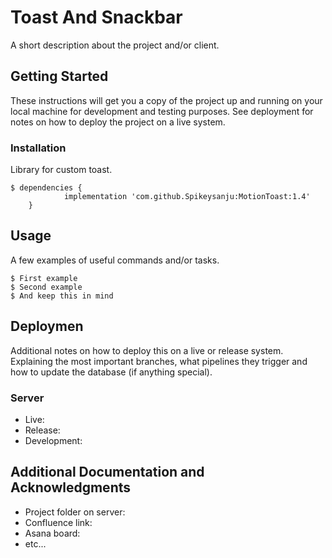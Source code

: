 # Toast And Snackbar

A short description about the project and/or client.

## Getting Started

These instructions will get you a copy of the project up and running on your local machine for development and testing purposes. See deployment for notes on how to deploy the project on a live system.


### Installation

Library for custom toast.

```
$ dependencies {
	        implementation 'com.github.Spikeysanju:MotionToast:1.4' 
	} 

```

## Usage

A few examples of useful commands and/or tasks.

```
$ First example
$ Second example
$ And keep this in mind
```

## Deploymen

Additional notes on how to deploy this on a live or release system. Explaining the most important branches, what pipelines they trigger and how to update the database (if anything special).

### Server

* Live:
* Release:
* Development:

## Additional Documentation and Acknowledgments

* Project folder on server:
* Confluence link:
* Asana board:
* etc...




